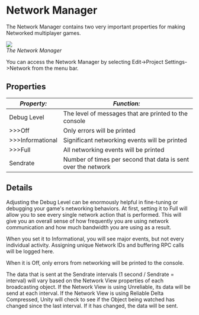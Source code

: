 Network Manager
===============


The <span class=keyword>Network Manager</span> contains two very important properties for making Networked multiplayer games.

![](http://docwiki.hq.unity3d.com/uploads/Main/NetworkSet.png)  
_The Network Manager_

You can access the Network Manager by selecting <span class=menu>Edit->Project Settings->Network</span> from the menu bar.


Properties
----------



|**_Property:_** |**_Function:_** |
|--|--|
|<span class=component>Debug Level</span> |The level of messages that are printed to the console |
|>>><span class=component>Off</span> |Only errors will be printed |
|>>><span class=component>Informational</span> |Significant networking events will be printed |
|>>><span class=component>Full</span> |All networking events will be printed |
|<span class=component>Sendrate</span> |Number of times per second that data is sent over the network |


Details
-------


Adjusting the Debug Level can be enormously helpful in fine-tuning or debugging your game's networking behaviors.  At first, setting it to <span class=component>Full</span> will allow you to see every single network action that is performed.  This will give you an overall sense of how frequently you are using network communication and how much bandwidth you are using as a result.

When you set it to <span class=component>Informational</span>, you will see major events, but not every individual activity.  Assigning unique <span class=component>Network IDs</span> and buffering <span class=component>RPC</span> calls will be logged here.

When it is <span class=component>Off</span>, only errors from networking will be printed to the console.

The data that is sent at the <span class=component>Sendrate</span> intervals (1 second / <span class=component>Sendrate</span> = interval) will vary based on the <span class=keyword>Network View</span> properties of each broadcasting object.  If the Network View is using <span class=component>Unreliable</span>, its data will be send at each interval.  If the Network View is using <span class=component>Reliable Delta Compressed</span>, Unity will check to see if the Object being watched has changed since the last interval.  If it has changed, the data will be sent.

